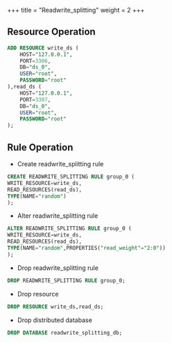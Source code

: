 +++
title = "Readwrite_splitting"
weight = 2
+++

## Resource Operation

```sql
ADD RESOURCE write_ds (
    HOST="127.0.0.1",
    PORT=3306,
    DB="ds_0",
    USER="root",
    PASSWORD="root"
),read_ds (
    HOST="127.0.0.1",
    PORT=3307,
    DB="ds_0",
    USER="root",
    PASSWORD="root"
);
```

## Rule Operation

- Create readwrite_splitting rule

```sql
CREATE READWRITE_SPLITTING RULE group_0 (
WRITE_RESOURCE=write_ds,
READ_RESOURCES(read_ds),
TYPE(NAME="random")
);
```

- Alter readwrite_splitting rule

```sql
ALTER READWRITE_SPLITTING RULE group_0 (
WRITE_RESOURCE=write_ds,
READ_RESOURCES(read_ds),
TYPE(NAME="random",PROPERTIES("read_weight"="2:0"))
);
```

- Drop readwrite_splitting rule

```sql
DROP READWRITE_SPLITTING RULE group_0;
```

- Drop resource

```sql
DROP RESOURCE write_ds,read_ds;
```

- Drop distributed database

```sql
DROP DATABASE readwrite_splitting_db;
```

